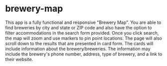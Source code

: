 # brewery-map
This app is a fully functional and responsive "Brewery Map". You are able to find breweries by city and state or ZIP code and also have the option to filter accommodations in the search form provided. Once you click search, the map will zoom and use markers to pin point locations. The page will also scroll down to the results that are presented in card form. The cards will include information about the brewery/breweries. The information may include the brewery's phone number, address, type of brewery, and a link to their website.
